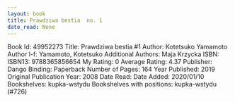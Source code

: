 ```yaml
---
layout: book
title: Prawdziwa bestia  no. 1
date_read: None
---
```


Book Id: 49952273
Title: Prawdziwa bestia #1
Author: Kotetsuko Yamamoto
Author l-f: Yamamoto, Kotetsuko
Additional Authors: Maja Krzycka
ISBN: 
ISBN13: 9788365856654
My Rating: 0
Average Rating: 4.37
Publisher: Dango
Binding: Paperback
Number of Pages: 164
Year Published: 2019
Original Publication Year: 2008
Date Read: 
Date Added: 2020/01/10
Bookshelves: kupka-wstydu
Bookshelves with positions: kupka-wstydu (#726)

